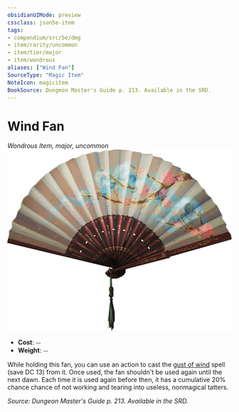 ```yaml
---
obsidianUIMode: preview
cssclass: json5e-item
tags:
- compendium/src/5e/dmg
- item/rarity/uncommon
- item/tier/major
- item/wondrous
aliases: ["Wind Fan"]
SourceType: "Magic Item"
NoteIcon: magicitem
BookSource: Dungeon Master's Guide p. 213. Available in the SRD.
---
```

# Wind Fan
*Wondrous Item, major, uncommon*  
![](https://raw.githubusercontent.com/5etools-mirror-2/5etools-img/main/items/DMG/Wind%20Fan.webp#right)  

- **Cost**: ⏤
- **Weight**: ⏤

While holding this fan, you can use an action to cast the [gust of wind](/3-Mechanics/CLI/spells/gust-of-wind.md) spell (save DC 13) from it. Once used, the fan shouldn't be used again until the next dawn. Each time it is used again before then, it has a cumulative 20% chance chance of not working and tearing into useless, nonmagical tatters.

*Source: Dungeon Master's Guide p. 213. Available in the SRD.*